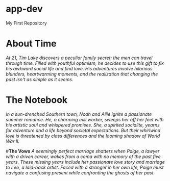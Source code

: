 # app-dev
My First Repository

# **About Time**
*At 21, Tim Lake discovers a peculiar family secret: the men can travel through time. Filled with youthful optimism, he decides to use this gift to fix his awkward social life and find love. His adventures involve hilarious blunders, heartwarming moments, and the realization that changing the past isn't as simple as it seems.*

  # **The Notebook**
*In a sun-drenched Southern town, Noah and Allie ignite a passionate summer romance. He, a charming mill worker, sweeps her off her feet with his artistic soul and whispered promises. She, a spirited socialite, yearns for adventure and a life beyond societal expectations. But their whirlwind love is threatened by class differences and the looming shadow of World War II.*

#**The Vows**
*A seemingly perfect marriage shatters when Paige, a lawyer with a driven career, wakes from a coma with no memory of the past five years. These missing years include her passionate love story and marriage to Leo, a laid-back artist. Faced with a stranger in her own life, Paige must navigate a confusing present while confronting the ghosts of her past.*
